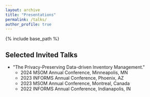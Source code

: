 ```yaml
---
layout: archive
title: "Presentations"
permalink: /talks/
author_profile: true
---
```


{% include base_path %}
## Selected Invited Talks
* "The Privacy-Preserving Data-driven Inventory Management."
  * 2024 MSOM Annual Conference, Minneapolis, MN
  * 2023 INFORMS Annual Conference, Phoenix, AZ
  * 2023 MSOM Annual Conference, Montreal, Canada
  * 2022 INFORMS Annual Conference, Indianapolis, IN
